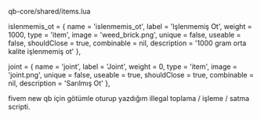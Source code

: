 qb-core/shared/items.lua

islenmemis_ot = { name = 'islenmemis_ot', label = 'Işlenmemiş Ot', weight = 1000, type = 'item', image = 'weed_brick.png', unique = false, useable = false, shouldClose = true, combinable = nil, description = '1000 gram orta kalite işlenmemiş ot' },

joint = { name = 'joint', label = 'Joint', weight = 0, type = 'item', image = 'joint.png', unique = false, useable = true, shouldClose = true, combinable = nil, description = 'Sarılmış Ot' },










fivem new qb için götümle oturup yazdığım illegal toplama / işleme / satma scripti.
